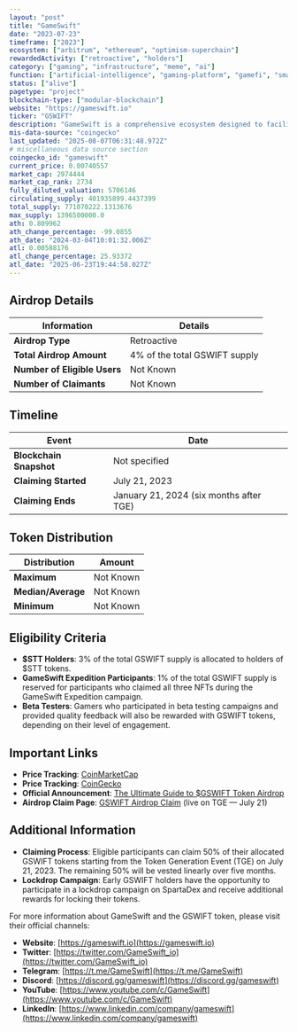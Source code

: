 ```yaml
---
layout: "post"
title: "GameSwift"
date: "2023-07-23"
timeframe: ["2023"]
ecosystem: ["arbitrum", "ethereum", "optimism-superchain"]
rewardedActivity: ["retroactive", "holders"]
category: ["gaming", "infrastructure", "meme", "ai"]
function: ["artificial-intelligence", "gaming-platform", "gamefi", "smart-contract-platform"]
status: ["alive"]
pagetype: "project"
blockchain-type: ["modular-blockchain"]
website: "https://gameswift.io"
ticker: "GSWIFT"
description: "GameSwift is a comprehensive ecosystem designed to facilitate and promote Web3 gaming, offering a modular blockchain optimized for gaming applications and a platform for game developers and players."
mis-data-source: "coingecko"
last_updated: "2025-08-07T06:31:48.972Z"
# miscellaneous data source section
coingecko_id: "gameswift"
current_price: 0.00740557
market_cap: 2974444
market_cap_rank: 2734
fully_diluted_valuation: 5706146
circulating_supply: 401935899.4437399
total_supply: 771070222.1313676
max_supply: 1396500000.0
ath: 0.809962
ath_change_percentage: -99.0855
ath_date: "2024-03-04T10:01:32.006Z"
atl: 0.00588176
atl_change_percentage: 25.93372
atl_date: "2025-06-23T19:44:58.027Z"
---
```


## Airdrop Details

| Information                  | Details                       |
| ---------------------------- | ----------------------------- |
| **Airdrop Type**             | Retroactive                   |
| **Total Airdrop Amount**     | 4% of the total GSWIFT supply |
| **Number of Eligible Users** | Not Known                     |
| **Number of Claimants**      | Not Known                     |

## Timeline

| Event                   | Date                                    |
| ----------------------- | --------------------------------------- |
| **Blockchain Snapshot** | Not specified                           |
| **Claiming Started**    | July 21, 2023                           |
| **Claiming Ends**       | January 21, 2024 (six months after TGE) |

## Token Distribution

| Distribution       | Amount    |
| ------------------ | --------- |
| **Maximum**        | Not Known |
| **Median/Average** | Not Known |
| **Minimum**        | Not Known |

## Eligibility Criteria

- **$STT Holders**: 3% of the total GSWIFT supply is allocated to holders of $STT tokens.
- **GameSwift Expedition Participants**: 1% of the total GSWIFT supply is reserved for participants who claimed all three NFTs during the GameSwift Expedition campaign.
- **Beta Testers**: Gamers who participated in beta testing campaigns and provided quality feedback will also be rewarded with GSWIFT tokens, depending on their level of engagement.

## Important Links

- **Price Tracking**: [CoinMarketCap](https://coinmarketcap.com/currencies/gameswift)
- **Price Tracking**: [CoinGecko](https://www.coingecko.com/en/coins/gameswift)
- **Official Announcement**: [The Ultimate Guide to $GSWIFT Token Airdrop](https://medium.com/@GameSwift/the-ultimate-guide-to-gswift-token-airdrop-distribution-claiming-and-post-claim-strategies-4a9847320d8e)
- **Airdrop Claim Page**: [GSWIFT Airdrop Claim](https://gswift.community/airdrop) (live on TGE — July 21)

## Additional Information

- **Claiming Process**: Eligible participants can claim 50% of their allocated GSWIFT tokens starting from the Token Generation Event (TGE) on July 21, 2023. The remaining 50% will be vested linearly over five months.
- **Lockdrop Campaign**: Early GSWIFT holders have the opportunity to participate in a lockdrop campaign on SpartaDex and receive additional rewards for locking their tokens. 

For more information about GameSwift and the GSWIFT token, please visit their official channels:

- **Website**: [https://gameswift.io](https://gameswift.io)
- **Twitter**: [https://twitter.com/GameSwift_io](https://twitter.com/GameSwift_io)
- **Telegram**: [https://t.me/GameSwift](https://t.me/GameSwift)
- **Discord**: [https://discord.gg/gameswift](https://discord.gg/gameswift)
- **YouTube**: [https://www.youtube.com/c/GameSwift](https://www.youtube.com/c/GameSwift)
- **LinkedIn**: [https://www.linkedin.com/company/gameswift](https://www.linkedin.com/company/gameswift)